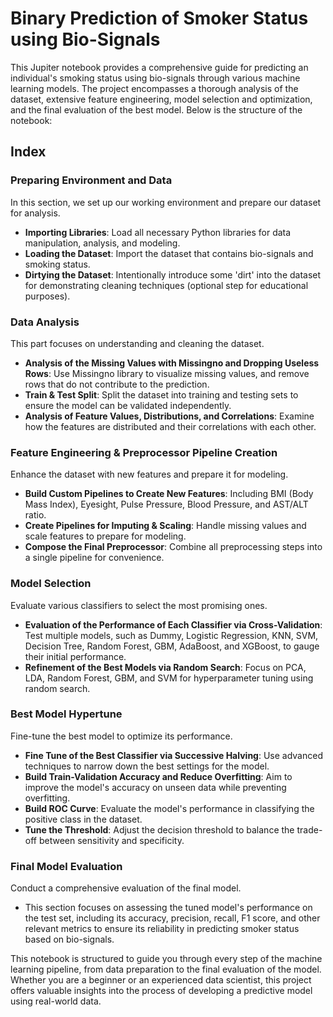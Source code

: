 # Binary Prediction of Smoker Status using Bio-Signals

This Jupiter notebook provides a comprehensive guide for predicting an individual's smoking status using bio-signals through various machine learning models. The project encompasses a thorough analysis of the dataset, extensive feature engineering, model selection and optimization, and the final evaluation of the best model. Below is the structure of the notebook:

## Index

### Preparing Environment and Data
In this section, we set up our working environment and prepare our dataset for analysis.
- **Importing Libraries**: Load all necessary Python libraries for data manipulation, analysis, and modeling.
- **Loading the Dataset**: Import the dataset that contains bio-signals and smoking status.
- **Dirtying the Dataset**: Intentionally introduce some 'dirt' into the dataset for demonstrating cleaning techniques (optional step for educational purposes).

### Data Analysis
This part focuses on understanding and cleaning the dataset.
- **Analysis of the Missing Values with Missingno and Dropping Useless Rows**: Use Missingno library to visualize missing values, and remove rows that do not contribute to the prediction.
- **Train & Test Split**: Split the dataset into training and testing sets to ensure the model can be validated independently.
- **Analysis of Feature Values, Distributions, and Correlations**: Examine how the features are distributed and their correlations with each other.

### Feature Engineering & Preprocessor Pipeline Creation
Enhance the dataset with new features and prepare it for modeling.
- **Build Custom Pipelines to Create New Features**: Including BMI (Body Mass Index), Eyesight, Pulse Pressure, Blood Pressure, and AST/ALT ratio.
- **Create Pipelines for Imputing & Scaling**: Handle missing values and scale features to prepare for modeling.
- **Compose the Final Preprocessor**: Combine all preprocessing steps into a single pipeline for convenience.

### Model Selection
Evaluate various classifiers to select the most promising ones.
- **Evaluation of the Performance of Each Classifier via Cross-Validation**: Test multiple models, such as Dummy, Logistic Regression, KNN, SVM, Decision Tree, Random Forest, GBM, AdaBoost, and XGBoost, to gauge their initial performance.
- **Refinement of the Best Models via Random Search**: Focus on PCA, LDA, Random Forest, GBM, and SVM for hyperparameter tuning using random search.

### Best Model Hypertune
Fine-tune the best model to optimize its performance.
- **Fine Tune of the Best Classifier via Successive Halving**: Use advanced techniques to narrow down the best settings for the model.
- **Build Train-Validation Accuracy and Reduce Overfitting**: Aim to improve the model's accuracy on unseen data while preventing overfitting.
- **Build ROC Curve**: Evaluate the model's performance in classifying the positive class in the dataset.
- **Tune the Threshold**: Adjust the decision threshold to balance the trade-off between sensitivity and specificity.

### Final Model Evaluation
Conduct a comprehensive evaluation of the final model.
- This section focuses on assessing the tuned model's performance on the test set, including its accuracy, precision, recall, F1 score, and other relevant metrics to ensure its reliability in predicting smoker status based on bio-signals.

This notebook is structured to guide you through every step of the machine learning pipeline, from data preparation to the final evaluation of the model. Whether you are a beginner or an experienced data scientist, this project offers valuable insights into the process of developing a predictive model using real-world data.

